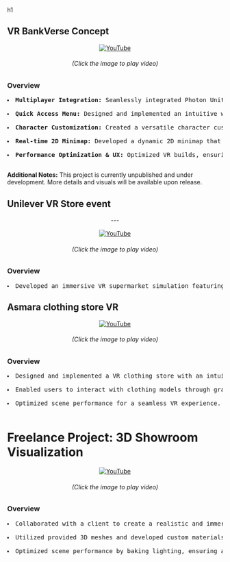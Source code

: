 
h1

<h2 color=yellow> VR BankVerse Concept</h2>

<div align="center">
  
[![YouTube](http://i.ytimg.com/vi/jJvUuu7kjlI/hqdefault.jpg)](https://www.youtube.com/watch?v=jJvUuu7kjlI)
<h6><i><p align="center" size="1px">(Click the image to play video)</p></i></h6>
</div>

<h3>Overview</h3>
<pre>
<li><b>Multiplayer Integration:</b> Seamlessly integrated Photon Unity Networking for real-time avatar interactions and information sharing.</li>
<li><b>Quick Access Menu:</b> Designed and implemented an intuitive wristwatch-activated menu for teleporting, accessing information, and customizing avatars.</li>
<li><b>Character Customization:</b> Created a versatile character customization system, allowing users to personalize their avatars.</li>
<li><b>Real-time 2D Minimap:</b> Developed a dynamic 2D minimap that updates in real-time, providing users with a clear overview of the 3D environment.</li>
<li><b>Performance Optimization & UX:</b> Optimized VR builds, ensuring smooth performance and a comfortable user experience.</li>
</pre>


**Additional Notes:**
This project is currently unpublished and under development. More details and visuals will be available upon release.

<h2 color="yellow">Unilever VR Store event</h2>
<div align="center">
 ---
</div>
<div align="center">
  
[![YouTube](http://i.ytimg.com/vi/15fJv0j7gZo/hqdefault.jpg)](https://www.youtube.com/watch?v=15fJv0j7gZo)
<h6><i><p align="center" size="1px">(Click the image to play video)</p></i></h6>
</div>
<h3>Overview</h3>
<pre><li>Developed an immersive VR supermarket simulation featuring a robot guide and interactive product information.</li></pre>

<h2>Asmara clothing store VR</h2>
<div align="center">
  
[![YouTube](http://i.ytimg.com/vi/C96x1H4rtcE/hqdefault.jpg)](https://www.youtube.com/watch?v=C96x1H4rtcE)
<h6><i><p align="center" size="1px">(Click the image to play video)</p></i></h6>
</div>

<h3>Overview</h3>
<pre>
<li>Designed and implemented a VR clothing store with an intuitive clothes selection interface.</li>
<li>Enabled users to interact with clothing models through grabbing functionality.</li>
<li>Optimized scene performance for a seamless VR experience. </li>
</pre>

<h1 color=yellow>Freelance Project: 3D Showroom Visualization</h1>
<div align="center">
  
[![YouTube](http://i.ytimg.com/vi/3on5x2Ot4IA/hqdefault.jpg)](https://www.youtube.com/watch?v=3on5x2Ot4IA)
<h6><i><p align="center" size="1px">(Click the image to play video)</p></i></h6>
</div>

<h3>Overview</h3>
<pre><li>Collaborated with a client to create a realistic and immersive VR experience of their showroom.</li>
<li>Utilized provided 3D meshes and developed custom materials, textures, and lighting within Unity to achieve the client's desired aesthetic.</li>
<li>Optimized scene performance by baking lighting, ensuring a smooth and responsive VR experience for the client.</li></pre>
